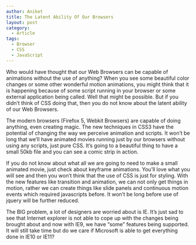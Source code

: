 ```yaml
---
author: Aniket
title: The Latent Ability Of Our Browsers
layout: post
category:
  - Article
tags:
  - Browser
  - CSS
  - JavaScript
---
```

Who would have thought that our Web Browsers can be capable of animations without the use of anything? When you see some beautiful color changes or some other wonderful motion animations, you might think that it is happening because of some script running in your browser or some external application being called. Well that might be possible. But if you didn’t think of CSS doing that, then you do not know about the latent ability of our Web Browsers.

The modern browsers (Firefox 5, Webkit Browsers) are capable of doing anything, even creating magic. The new techniques in CSS3 have the potential of changing the way we perceive animation and scripts. It won’t be long that we’ll have animated movies running just by our browsers without using any scripts, just pure CSS. It’s going to a beautiful thing to have a small 50kb file and you can see a comic strip in action.

If you do not know about what all we are going to need to make a small animated movie, just check about keyframe animations. You’ll love what you will see and then you won’t think that the use of CSS is just for styling. With the new features like transition and animation, we can not only get things in motion, rather we can create things like slide panels and continuous motion events which required javascripts before. It won’t be long before use of jquery will be further reduced.

The BIG problem, a lot of designers are worried about is IE. It’s just sad to see that Internet explorer is not able to cope up with the changes being brought about and now with IE9, we have “some” features being supported. It will still take time but do we care if Microsoft is able to get everything done in IE10 or IE11?